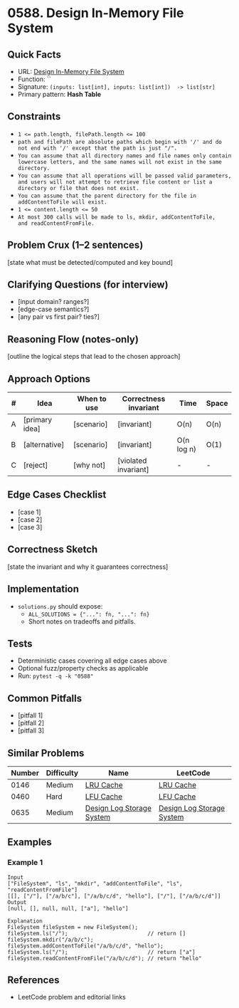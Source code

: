 # 0588. Design In-Memory File System

## Quick Facts

- URL: [Design In-Memory File System](https://leetcode.com/problems/design-in-memory-file-system/)
- Function: \`\`
- Signature: `(inputs: list[int], inputs: list[int])  -> list[str]`
- Primary pattern: **Hash Table**

## Constraints

- `1 <= path.length, filePath.length <= 100`
- `path and filePath are absolute paths which begin with '/' and do not end with '/' except that the path is just "/".`
- `You can assume that all directory names and file names only contain lowercase letters, and the same names will not exist in the same directory.`
- `You can assume that all operations will be passed valid parameters, and users will not attempt to retrieve file content or list a directory or file that does not exist.`
- `You can assume that the parent directory for the file in addContentToFile will exist.`
- `1 <= content.length <= 50`
- `At most 300 calls will be made to ls, mkdir, addContentToFile, and readContentFromFile.`

## Problem Crux (1–2 sentences)

[state what must be detected/computed and key bound]

## Clarifying Questions (for interview)

- [input domain? ranges?]
- [edge-case semantics?]
- [any pair vs first pair? ties?]

## Reasoning Flow (notes-only)

[outline the logical steps that lead to the chosen approach]

## Approach Options

| #   | Idea           | When to use | Correctness invariant | Time       | Space |
| --- | -------------- | ----------- | --------------------- | ---------- | ----- |
| A   | [primary idea] | [scenario]  | [invariant]           | O(n)       | O(n)  |
| B   | [alternative]  | [scenario]  | [invariant]           | O(n log n) | O(1)  |
| C   | [reject]       | [why not]   | [violated invariant]  | -          | -     |

## Edge Cases Checklist

- [case 1]
- [case 2]
- [case 3]

## Correctness Sketch

[state the invariant and why it guarantees correctness]

## Implementation

- `solutions.py` should expose:
    - `ALL_SOLUTIONS = {"...": fn, "...": fn}`
    - Short notes on tradeoffs and pitfalls.

## Tests

- Deterministic cases covering all edge cases above
- Optional fuzz/property checks as applicable
- Run: `pytest -q -k "0588"`

## Common Pitfalls

- [pitfall 1]
- [pitfall 2]
- [pitfall 3]

## Similar Problems

| Number | Difficulty | Name                                                                     | LeetCode                                                                              |
| ------ | ---------- | ------------------------------------------------------------------------ | ------------------------------------------------------------------------------------- |
| 0146   | Medium     | [LRU Cache](../0146-lru-cache/readme.md)                                 | [LRU Cache](https://leetcode.com/problems/lru-cache/)                                 |
| 0460   | Hard       | [LFU Cache](../0460-lfu-cache/readme.md)                                 | [LFU Cache](https://leetcode.com/problems/lfu-cache/)                                 |
| 0635   | Medium     | [Design Log Storage System](../0635-design-log-storage-system/readme.md) | [Design Log Storage System](https://leetcode.com/problems/design-log-storage-system/) |

## Examples

### Example 1

```text
Input
["FileSystem", "ls", "mkdir", "addContentToFile", "ls", "readContentFromFile"]
[[], ["/"], ["/a/b/c"], ["/a/b/c/d", "hello"], ["/"], ["/a/b/c/d"]]
Output
[null, [], null, null, ["a"], "hello"]

Explanation
FileSystem fileSystem = new FileSystem();
fileSystem.ls("/");                         // return []
fileSystem.mkdir("/a/b/c");
fileSystem.addContentToFile("/a/b/c/d", "hello");
fileSystem.ls("/");                         // return ["a"]
fileSystem.readContentFromFile("/a/b/c/d"); // return "hello"
```

## References

- LeetCode problem and editorial links
